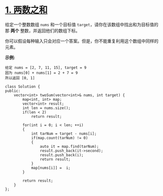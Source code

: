 # [1. 两数之和](https://leetcode-cn.com/problems/two-sum/)

给定一个整数数组 `nums` 和一个目标值 `target`，请你在该数组中找出和为目标值的那 **两个** 整数，并返回他们的数组下标。

你可以假设每种输入只会对应一个答案。但是，你不能重复利用这个数组中同样的元素。

**示例:**

```
给定 nums = [2, 7, 11, 15], target = 9
因为 nums[0] + nums[1] = 2 + 7 = 9
所以返回 [0, 1]
```



```
class Solution {
public:
    vector<int> twoSum(vector<int>& nums, int target) {
        map<int, int> map;
        vector<int> result;
        int len = nums.size();
        if(len < 2)
            return result;
        
        for(int i = 0; i < len; ++i)
        {
            int tarNum = target - nums[i];
            if(map.count(tarNum) != 0)
            {
                auto it = map.find(tarNum);
                result.push_back(it->second);
                result.push_back(i);
                return result;
            }
            map[nums[i]] =  i;
        }
        
        return result;
    }
};
```